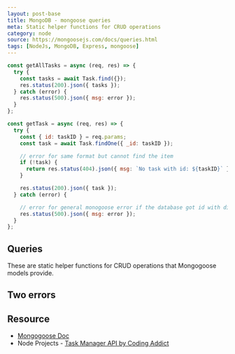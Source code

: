 ```yaml
---
layout: post-base
title: MongoDB - mongoose queries
meta: Static helper functions for CRUD operations
category: node
source: https://mongoosejs.com/docs/queries.html
tags: [NodeJs, MongoDB, Express, mongoose]
---
```


```js
const getAllTasks = async (req, res) => {
  try {
    const tasks = await Task.find({});
    res.status(200).json({ tasks });
  } catch (error) {
    res.status(500).json({ msg: error });
  }
};

const getTask = async (req, res) => {
  try {
    const { id: taskID } = req.params;
    const task = await Task.findOne({ _id: taskID });

    // error for same format but cannot find the item
    if (!task) {
      return res.status(404).json({ msg: `No task with id: ${taskID}` });
    }

    res.status(200).json({ task });
  } catch (error) {

    // error for general monogoose error if the database got id with different format
    res.status(500).json({ msg: error });
  }
};
```

## Queries

These are static helper functions for CRUD operations that Mongogoose models provide. 

## Two errors

## Resource

- [Mongogoose Doc](https://mongoosejs.com/docs/queries.html)
- Node Projects - [Task Manager API by Coding Addict](https://www.youtube.com/watch?v=jIsj0upCBAM&list=PLnHJACx3NwAdl4yeJF6LzjDiLyW1yF9Ds&index=1)

